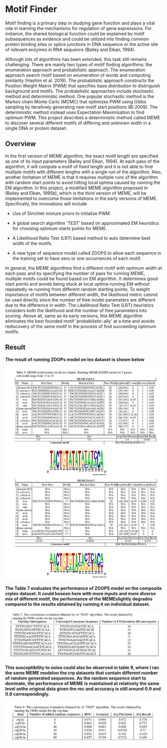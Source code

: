 # Motif Finder

Motif finding is a primary step in studying gene function and plays a vital role in learning the mechanisms for regulation of gene expressions. For instance, the shared biological function could be explained by motif subsequences as evidence and could be utilized into finding common protein binding sites or splice junctions in DNA sequence or the active site of relevant enzymes in RNA sequence (Bailey and Elkan, 1994).

Although lots of algorithms has been extended, this task still remains challenging. There are mainly two types of motif finding algorithms: the enumeration approach and probabilistic approach. The enumeration approach search motif based on enumeration of words and computing similarity (Hashim et al. 2019). The probabilistic approach constructs the Position Weight Matrix (PWM) that specifies base distribution to distinguish background and motifs. The probabilistic approaches include stochastic method and deterministic method. One popular stochastic method is the Markov chain Monte Carlo (MCMC) that optimizes PWM using Gibbs sampling by iteratively generating new motif start positions (Bi 2009). The deterministic method instead uses Expectation Maximisation to find optimum PWM. This project describes a deterministic method called MEME to discover several different motifs of differing and unknown width in a single DNA or protein dataset. 



## Overview

In the first version of MEME algorithm, the exact motif length are specified as one of its input parameters (Bailey and Elkan, 1994). At each pass of the algorithm, it will compute a motif of fixed length and it is not able to find multiple motifs with different lengths with a single run of the algorithm. Also, another limitation of MEME is that it requires multiple runs of the algorithm with random start points to avoid hitting local optima caused by running the EM algorithm.  In this project, a modified MEME algorithm proposed in (Bailey and Elkan, 1995b), which is the third version of MEME, will be implemented to overcome those limitations in the early versions of MEME. Specifically, the innovations will include 

* Use of Dirichlet mixture priors to initialize PWM.

* A global search algorithm 'TEST' based on approximated EM heuristics for choosing optimum starts points for MEME. 

*  A Likelihood Ratio Test (LRT) based method to auto determine best width of the motifs. 

*  A new type of sequence model called ZOOPS to allow each sequence in the training set to have zero or one occurrences of each motif. 

In general, the MEME algorithms find a different motif with optimum width at each pass and by specifying the number of pass for running MEME, multiple motifs could be found based on EM algorithm. It determines good start points and avoids being stuck at local optima running EM without repeatedly re-running from different random starting points. To weight importance of motifs between different width, the likelihood metric cannot be used directly since the number of free model parameters are different due to the difference in width. The Likelihood Ratio Test (LRT) heuristics considers both the likelihood and the number of free parameters into scoring. Above all, same as its early versions, this MEME algorithm eliminates the best founded motif 'probabilistic-ally' at a time and avoids rediscovery of the same motif in the process of find succeeding optimum motifs.  


## Result

<b> The result of running ZOOPs model on lex dataset is shown below </b>

![report1](figure/report1.jpg)



<b> The Table 7 evaluates the performance of ZOOPS model on the composite crplex dataset. It could beseen here with more inputs and more diverse mix of different motif, the performance of the MEMEslightly degrades compared to the results obtained by running it on individual dataset. </b>

![report1](figure/report2.jpg)


<b> This susceptibility to noise could also be observed in table 9, where I ran the same MEME modelon the crp datasets that contain different number of random generated sequences.  As the random sequence start to dominate, the performance of MEME is maintained at relatively the same level asthe original data given the roc and accuracy is still around 0.9 and 0.8 correspondingly. </b>

![report1](figure/report3.jpg)
